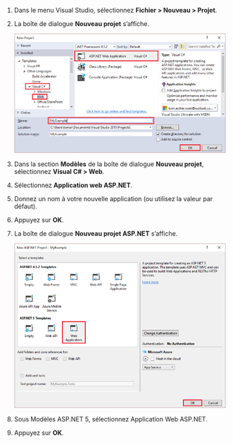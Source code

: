 1. Dans le menu Visual Studio, sélectionnez **Fichier > Nouveau > Projet**.

1. La boîte de dialogue **Nouveau projet** s’affiche.

	![Boîte de dialogue Nouveau projet](./media/create-aspnet5-app/create-web-app.png)

1. Dans la section **Modèles** de la boîte de dialogue **Nouveau projet**, sélectionnez **Visual C# > Web**.

1. Sélectionnez **Application web ASP.NET**.

1. Donnez un nom à votre nouvelle application (ou utilisez la valeur par défaut).

1. Appuyez sur **OK**.

1. La boîte de dialogue **Nouveau projet ASP.NET** s’affiche.

	![Boîte de dialogue Nouveau projet ASP.NET](./media/create-aspnet5-app/choose-template.png)

1. Sous Modèles ASP.NET 5, sélectionnez Application Web ASP.NET.

1. Appuyez sur **OK**.

<!---HONumber=AcomDC_0330_2016-->